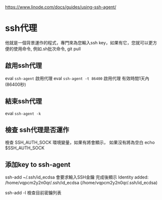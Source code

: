 https://www.linode.com/docs/guides/using-ssh-agent/

# ssh代理
他就是一個背景運作的程式，專門來為您輸入ssh key，如果有它，您就可以更方便的使用命令,
例如.sh批次命令, git pull

## 啟用ssh代理
eval `ssh-agent` 啟用代理
eval `ssh-agent -t 86400` 啟用代理 有效時間1天內(86400秒)

## 結束ssh代理
eval `ssh-agent -k`

## 檢查 ssh代理是否運作
檢查 SSH_AUTH_SOCK 環境變量，如果有將會顯示， 如果沒有將為空白
echo $SSH_AUTH_SOCK

## 添加key to ssh-agent
ssh-add ~/.ssh/id_ecdsa
會要求輸入SSH金鑰
完成後顯示
Identity added: /home/vqpcm2y2n0qr/.ssh/id_ecdsa (/home/vqpcm2y2n0qr/.ssh/id_ecdsa)

ssh-add -l 檢查目前密鑰列表

